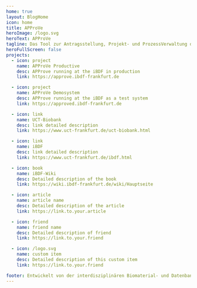 ```yaml
---
home: true
layout: BlogHome
icon: home
title: APProVe
heroImage: /logo.svg
heroText: APProVe
tagline: Das Tool zur Antragsstellung, Projekt- und ProzessVerwaltung der iBDF
heroFullScreen: false
projects:
  - icon: project
    name: APProVe Productive
    desc: APProve running at the iBDF in production
    link: https://approve.ibdf-frankfurt.de

  - icon: project
    name: APProVe Demosystem
    desc: APProve running at the iBDF as a test system
    link: https://approved.ibdf-frankfurt.de

  - icon: link
    name: UCT-Biobank
    desc: link detailed description
    link: https://www.uct-frankfurt.de/uct-biobank.html

  - icon: link
    name: iBDF
    desc: link detailed description
    link: https://www.uct-frankfurt.de/ibdf.html

  - icon: book
    name: iBDF-Wiki
    desc: Detailed description of the book
    link: https://wiki.ibdf-frankfurt.de/wiki/Hauptseite

  - icon: article
    name: article name
    desc: Detailed description of the article
    link: https://link.to.your.article

  - icon: friend
    name: friend name
    desc: Detailed description of friend
    link: https://link.to.your.friend

  - icon: /logo.svg
    name: custom item
    desc: Detailed description of this custom item
    link: https://link.to.your.friend

footer: Entwickelt von der interdisziplinären Biomaterial- und Datenbank Frankfurt (iBDF)
---
```


